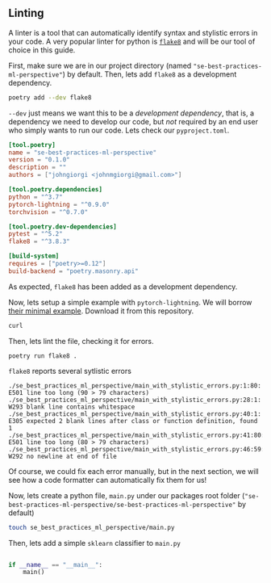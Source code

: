 ## Linting

A linter is a tool that can automatically identify syntax and stylistic errors in your code. A very popular linter for python is [`flake8`](https://flake8.pycqa.org/en/latest/) and will be our tool of choice in this guide.

First, make sure we are in our project directory (named `"se-best-practices-ml-perspective"`) by default. Then, lets add `flake8` as a development dependency.

``` bash
poetry add --dev flake8
```

`--dev` just means we want this to be a _development dependency_, that is, a dependency we need to develop our code, but _not_ required by an end user who simply wants to run our code. Lets check our `pyproject.toml`.

``` toml hl_lines="14"
[tool.poetry]
name = "se-best-practices-ml-perspective"
version = "0.1.0"
description = ""
authors = ["johngiorgi <johnmgiorgi@gmail.com>"]

[tool.poetry.dependencies]
python = "^3.7"
pytorch-lightning = "^0.9.0"
torchvision = "^0.7.0"

[tool.poetry.dev-dependencies]
pytest = "^5.2"
flake8 = "^3.8.3"

[build-system]
requires = ["poetry>=0.12"]
build-backend = "poetry.masonry.api"
```

As expected, `flake8` has been added as a development dependency.

Now, lets setup a simple example with `pytorch-lightning`. We will borrow [their minimal example](https://github.com/PyTorchLightning/pytorch-lightning#heres-a-minimal-example-without-a-test-loop). Download it from this repository.

``` bash
curl 
```

Then, lets lint the file, checking it for errors.

```
poetry run flake8 .
```

`flake8` reports several sytlistic errors

```
./se_best_practices_ml_perspective/main_with_stylistic_errors.py:1:80: E501 line too long (90 > 79 characters)
./se_best_practices_ml_perspective/main_with_stylistic_errors.py:28:1: W293 blank line contains whitespace
./se_best_practices_ml_perspective/main_with_stylistic_errors.py:40:1: E305 expected 2 blank lines after class or function definition, found 1
./se_best_practices_ml_perspective/main_with_stylistic_errors.py:41:80: E501 line too long (80 > 79 characters)
./se_best_practices_ml_perspective/main_with_stylistic_errors.py:46:59: W292 no newline at end of file
```

Of course, we could fix each error manually, but in the next section, we will see how a code formatter can automatically fix them for us!


Now, lets create a python file, `main.py` under our packages root folder (`"se-best-practices-ml-perspective/se-best-practices-ml-perspective"` by default)

```bash
touch se_best_practices_ml_perspective/main.py
```

Then, lets add a simple `sklearn` classifier to `main.py`

``` python

if __name__ == "__main__":
    main()
```